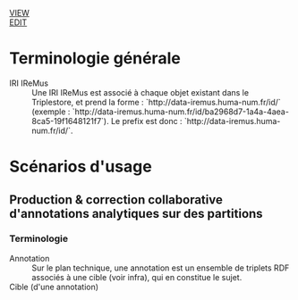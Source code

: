 [VIEW](https://amleth.github.io/SHERLOCK/) <br/>
[EDIT](https://github.com/Amleth/SHERLOCK/blob/master/docs/index.md)

# Terminologie générale

<dl>
    <dt>IRI IReMus</dt>
    <dd>
    Une IRI IReMus est associé à chaque objet existant dans le Triplestore, et prend la forme : `http://data-iremus.huma-num.fr/id/<UUID>` (exemple : `http://data-iremus.huma-num.fr/id/ba2968d7-1a4a-4aea-8ca5-19f1648121f7`). Le prefix est donc : `http://data-iremus.huma-num.fr/id/`.
    <dd>
</dl>

# Scénarios d'usage

## Production & correction collaborative d'annotations analytiques sur des partitions

### Terminologie

<dl>
    <dt>Annotation</dt>
    <dd>Sur le plan technique, une annotation est un ensemble de triplets RDF associés à une cible (voir infra), qui en constitue le sujet.</dd>
    <dt>Cible (d'une annotation)</dt>
    <dd></dd>
</dl>